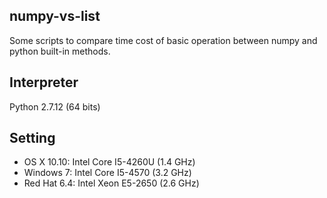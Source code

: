 ## numpy-vs-list
Some scripts to compare time cost of basic operation between numpy and python built-in methods. 

## Interpreter
Python 2.7.12 (64 bits)

## Setting
* OS X 10.10: Intel Core I5-4260U (1.4 GHz)
* Windows 7: Intel Core I5-4570 (3.2 GHz) 
* Red Hat 6.4: Intel Xeon E5-2650 (2.6 GHz)
